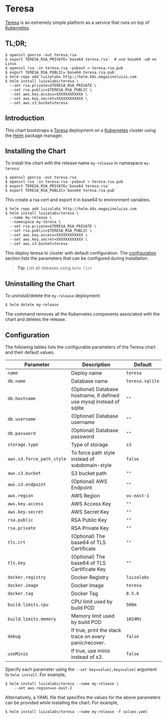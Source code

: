 # Teresa

[Teresa](https://github.com/luizalabs/teresa) is an extremely simple platform as a service that runs on top of [Kubernetes](https://github.com/kubernetes/kubernetes).

## TL;DR;

```console
$ openssl genrsa -out teresa.rsa
$ export TERESA_RSA_PRIVATE=`base64 teresa.rsa`  # use base64 -w0 on Linux
$ openssl rsa -in teresa.rsa -pubout > teresa.rsa.pub
$ export TERESA_RSA_PUBLIC=`base64 teresa.rsa.pub`
$ helm repo add luizalabs http://helm.k8s.magazineluiza.com
$ helm install luizalabs/teresa \
  --set rsa.private=$TERESA_RSA_PRIVATE \
  --set rsa.public=$TERESA_RSA_PUBLIC \
  --set aws.key.access=XXXXXXXXXXXX \
  --set aws.key.secret=XXXXXXXXXXXX \
  --set aws.s3.bucket=teresa
```

## Introduction

This chart bootstraps a [Teresa](https://github.com/luizalabs/teresa) deployment on a [Kubernetes](http://kubernetes.io) cluster using the [Helm](https://helm.sh) package manager.


## Installing the Chart
To install the chart with the release name `my-release` in namespace `my-teresa`:


```console
$ openssl genrsa -out teresa.rsa
$ openssl rsa -in teresa.rsa -pubout > teresa.rsa.pub
$ export TERESA_RSA_PRIVATE=`base64 teresa.rsa`
$ export TERESA_RSA_PUBLIC=`base64 teresa.rsa.pub`

```
This create a rsa cert and export it in base64 to environment variables.

```console
$ helm repo add luizalabs http://helm.k8s.magazineluiza.com
$ helm install luizalabs/teresa \
  --name my-release \
  --namespace my-teresa \
  --set rsa.private=$TERESA_RSA_PRIVATE \
  --set rsa.public=$TERESA_RSA_PUBLIC \
  --set aws.key.access=XXXXXXXXXXXX \
  --set aws.key.secret=XXXXXXXXXXXX \
  --set aws.s3.bucket=teresa
```
This deploy teresa to cluster with default configuration.
The [configuration](#configuration) section lists the parameters that can be configured during installation.

> **Tip**: List all releases using `helm list`

## Uninstalling the Chart

To uninstall/delete the `my-release` deployment:

```console
$ helm delete my-release
```

The command removes all the Kubernetes components associated with the chart and deletes the release.

## Configuration

The following tables lists the configurable parameters of the Teresa chart and their default values.

Parameter | Description | Default
--------- | ----------- | -------
`name` | Deploy name | `teresa`
`db.name` | Database name | `teresa.sqlite`
`db.hostname`| (Optional) Database hostname, if defined use mysql instead of sqlite| `""`
`db.username` | (Optional) Database username | `""`
`db.password` | (Optional) Database password | `""`
`storage.type` | Type of storage | `s3`
`aws.s3.force_path_style` | To force path style instead of subdomain-style | `false`
`aws.s3.bucket` | S3 bucket path | `""`
`aws.s3.endpoint` | (Optional) AWS Endpoint | `""`
`aws.region` | AWS Region | `us-east-1`
`aws.key.access` | AWS Access Key | `""`
`aws.key.secret` | AWS Secret Key | `""`
`rsa.public` | RSA Public Key | `""`
`rsa.private` | RSA Private Key | `""`
`tls.crt` | (Optional) The base64 of TLS Certificate | `""`
`tls.key` | (Optional) The base64 of TLS Certificate Key | `""`
`docker.registry` | Docker Registry | `luizalabs` 
`docker.image` | Docker Image | `teresa`
`docker.tag` | Docker Tag | `0.5.0`
`build.limits.cpu` | CPU limit used by build POD  | `500m`
`build.limits.memory` | Memory limit used by build POD | `1024Mi`
`debug` | If true, print the stack trace on every panic/recover. | `false`
`useMinio` | If true, use minio instead of s3. | `false`

Specify each parameter using the `--set key=value[,key=value]` argument to `helm install`. For example,

```console
$ helm install luizalabs/teresa --name my-release \
    --set aws.region=us-east-2
```

Alternatively, a YAML file that specifies the values for the above parameters can be provided while installing the chart. For example,

```console
$ helm install luizalabs/teresa --name my-release -f values.yaml
```
